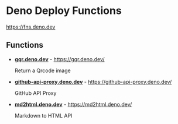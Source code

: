 # Deno Deploy Functions

<https://fns.deno.dev>

## Functions

- [**gqr.deno.dev**](./gqr.deno.dev) - <https://gqr.deno.dev/>

  Return a Qrcode image

- [**github-api-proxy.deno.dev**](./github-api-proxy.deno.dev) - <https://github-api-proxy.deno.dev/>

  GitHub API Proxy

- [**md2html.deno.dev**](./md2html.deno.dev) - <https://md2html.deno.dev/>

  Markdown to HTML API
